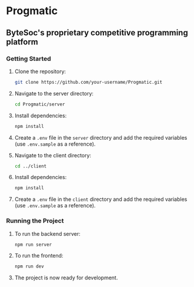 # Progmatic

## ByteSoc's proprietary competitive programming platform

### Getting Started

1. Clone the repository:

   ```sh
   git clone https://github.com/your-username/Progmatic.git
   ```

2. Navigate to the server directory:

   ```sh
   cd Progmatic/server
   ```

3. Install dependencies:

   ```sh
   npm install
   ```

4. Create a `.env` file in the `server` directory and add the required variables (use `.env.sample` as a reference).

5. Navigate to the client directory:

   ```sh
   cd ../client
   ```

6. Install dependencies:

   ```sh
   npm install
   ```

7. Create a `.env` file in the `client` directory and add the required variables (use `.env.sample` as a reference).

### Running the Project

1. To run the backend server:

   ```sh
   npm run server
   ```

2. To run the frontend:

   ```sh
   npm run dev
   ```

3. The project is now ready for development.
